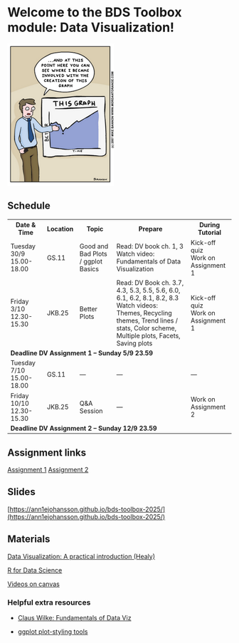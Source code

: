 # Welcome to the BDS Toolbox module: Data Visualization!
![Better Plot](images/cartoon-1.png)

## Schedule 

<table>
<tr>
<th>Date & Time</th>
<th>Location</th>
<th>Topic</th>
<th>Prepare</th>
<th>During Tutorial</th>
</tr>
<tr>
<td>Tuesday 30/9 15.00-18.00</td>
<td>GS.11</td>
<td>Good and Bad Plots / ggplot Basics</td>
<td>Read: DV book ch. 1, 3<br>Watch video: Fundamentals of Data Visualization</td>
<td>Kick-off quiz<br>Work on Assignment 1</td>
</tr>
<tr>
<td>Friday 3/10 12.30-15.30</td>
<td>JKB.25</td>
<td>Better Plots</td>
<td>Read: DV Book ch. 3.7, 4.3, 5.3, 5.5, 5.6, 6.0, 6.1, 6.2, 8.1, 8.2, 8.3<br>Watch videos: Themes, Recycling themes, Trend lines / stats, Color scheme, Multiple plots, Facets, Saving plots</td>
<td>Kick-off quiz<br>Work on Assignment 1</td>
</tr>
<tr>
<td colspan="5"><strong>Deadline DV Assignment 1 – Sunday 5/9 23.59</strong></td>
</tr>
<tr>
<td>Tuesday 7/10 15.00-18.00</td>
<td>GS.11</td>
<td>—</td>
<td>—</td>
<td>—</td>
</tr>
<tr>
<td>Friday 10/10 12.30-15.30</td>
<td>JKB.25</td>
<td>Q&A Session</td>
<td>—</td>
<td>Work on Assignment 2</td>
</tr>
<tr>
<td colspan="5"><strong>Deadline DV Assignment 2 – Sunday 12/9 23.59</strong></td>
</tr>
</table>

## Assignment links
[Assignment 1](assignments/dv-assignment-1.html)
[Assignment 2](assignments/dv-assignment-2.html)

## Slides
[https://ann1ejohansson.github.io/bds-toolbox-2025/](https://ann1ejohansson.github.io/bds-toolbox-2025/)

## Materials
[Data Visualization: A practical introduction (Healy)](https://socviz.co/)

[R for Data Science](https://r4ds.had.co.nz/data-visualisation.html)

[Videos on canvas](https://canvas.uva.nl/courses/47312/modules)

### Helpful extra resources

-   [Claus Wilke: Fundamentals of Data Viz](https://clauswilke.com/dataviz/)

-   [ggplot plot-styling tools](https://psyteachr.github.io/introdataviz/plotstyle.html)
